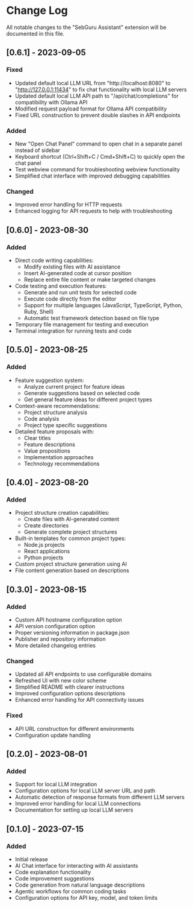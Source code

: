 # Change Log

All notable changes to the "SebGuru Assistant" extension will be documented in this file.

## [0.6.1] - 2023-09-05

### Fixed
- Updated default local LLM URL from "http://localhost:8080" to "http://127.0.0.1:11434" to fix chat functionality with local LLM servers
- Updated default local LLM API path to "/api/chat/completions" for compatibility with Ollama API
- Modified request payload format for Ollama API compatibility
- Fixed URL construction to prevent double slashes in API endpoints

### Added
- New "Open Chat Panel" command to open chat in a separate panel instead of sidebar
- Keyboard shortcut (Ctrl+Shift+C / Cmd+Shift+C) to quickly open the chat panel
- Test webview command for troubleshooting webview functionality
- Simplified chat interface with improved debugging capabilities

### Changed
- Improved error handling for HTTP requests
- Enhanced logging for API requests to help with troubleshooting

## [0.6.0] - 2023-08-30

### Added
- Direct code writing capabilities:
  - Modify existing files with AI assistance
  - Insert AI-generated code at cursor position
  - Replace entire file content or make targeted changes
- Code testing and execution features:
  - Generate and run unit tests for selected code
  - Execute code directly from the editor
  - Support for multiple languages (JavaScript, TypeScript, Python, Ruby, Shell)
  - Automatic test framework detection based on file type
- Temporary file management for testing and execution
- Terminal integration for running tests and code

## [0.5.0] - 2023-08-25

### Added
- Feature suggestion system:
  - Analyze current project for feature ideas
  - Generate suggestions based on selected code
  - Get general feature ideas for different project types
- Context-aware recommendations:
  - Project structure analysis
  - Code analysis
  - Project type specific suggestions
- Detailed feature proposals with:
  - Clear titles
  - Feature descriptions
  - Value propositions
  - Implementation approaches
  - Technology recommendations

## [0.4.0] - 2023-08-20

### Added
- Project structure creation capabilities:
  - Create files with AI-generated content
  - Create directories
  - Generate complete project structures
- Built-in templates for common project types:
  - Node.js projects
  - React applications
  - Python projects
- Custom project structure generation using AI
- File content generation based on descriptions

## [0.3.0] - 2023-08-15

### Added
- Custom API hostname configuration option
- API version configuration option
- Proper versioning information in package.json
- Publisher and repository information
- More detailed changelog entries

### Changed
- Updated all API endpoints to use configurable domains
- Refreshed UI with new color scheme
- Simplified README with clearer instructions
- Improved configuration options descriptions
- Enhanced error handling for API connectivity issues

### Fixed
- API URL construction for different environments
- Configuration update handling

## [0.2.0] - 2023-08-01

### Added
- Support for local LLM integration
- Configuration options for local LLM server URL and path
- Automatic detection of response formats from different LLM servers
- Improved error handling for local LLM connections
- Documentation for setting up local LLM servers

## [0.1.0] - 2023-07-15

### Added
- Initial release
- AI Chat interface for interacting with AI assistants
- Code explanation functionality
- Code improvement suggestions
- Code generation from natural language descriptions
- Agentic workflows for common coding tasks
- Configuration options for API key, model, and token limits
